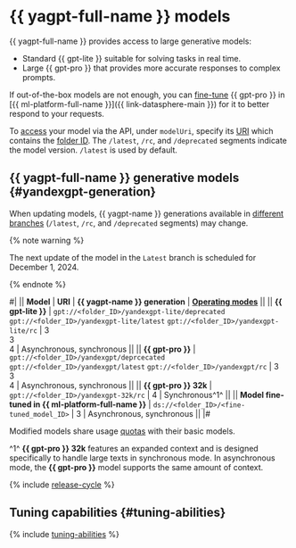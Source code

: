 # {{ yagpt-full-name }} models

{{ yagpt-full-name }} provides access to large generative models:

* Standard {{ gpt-lite }} suitable for solving tasks in real time.
* Large {{ gpt-pro }} that provides more accurate responses to complex prompts.

If out-of-the-box models are not enough, you can [fine-tune](../../tutorials/yagpt-tuning) {{ gpt-pro }} in [{{ ml-platform-full-name }}]({{ link-datasphere-main }}) for it to better respond to your requests.

To [access](../../operations/yandexgpt/create-prompt.md) your model via the API, under `modelUri`, specify its [URI](https://en.wikipedia.org/wiki/URI) which contains the [folder ID](../../../resource-manager/operations/folder/get-id.md). The `/latest`, `/rc`, and `/deprecated` segments indicate the model version. `/latest` is used by default.

## {{ yagpt-full-name }} generative models {#yandexgpt-generation}

When updating models, {{ yagpt-name }} generations available in [different branches](#model-lifecycle) (`/latest`, `/rc`, and `/deprecated` segments) may change. 

{% note warning %}

The next update of the model in the `Latest` branch is scheduled for December 1, 2024.

{% endnote %}

#|
|| **Model** | **URI** | **{{ yagpt-name }} generation** | **[Operating modes](../index.md#working-mode)** ||
|| **{{ gpt-lite }}** | `gpt://<folder_ID>/yandexgpt-lite/deprecated`
`gpt://<folder_ID>/yandexgpt-lite/latest` 
`gpt://<folder_ID>/yandexgpt-lite/rc`	| 3</br>3</br>4 |  Asynchronous, synchronous ||
|| **{{ gpt-pro }}** | `gpt://<folder_ID>/yandexgpt/deprcecated` 
`gpt://<folder_ID>/yandexgpt/latest` 
`gpt://<folder_ID>/yandexgpt/rc` | 3</br>3</br>4  | Asynchronous, synchronous ||
|| **{{ gpt-pro }} 32k** | `gpt://<folder_ID>/yandexgpt-32k/rc` | 4 | Synchronous^1^ ||
|| **Model fine-tuned in {{ ml-platform-full-name }}** | `ds://<folder_ID>/<fine-tuned_model_ID>` | 3 | Asynchronous, synchronous ||
|#

Modified models share usage [quotas](../limits.md#quotas) with their basic models.

^1^ **{{ gpt-pro }} 32k** features an expanded context and is designed specifically to handle large texts in synchronous mode. In asynchronous mode, the **{{ gpt-pro }}** model supports the same amount of context. 

{% include [release-cycle](../../../_includes/foundation-models/release-cycle.md) %}

## Tuning capabilities {#tuning-abilities}

{% include [tuning-abilities](../../../_includes/foundation-models/yandexgpt/tuning-abilities.md) %}
